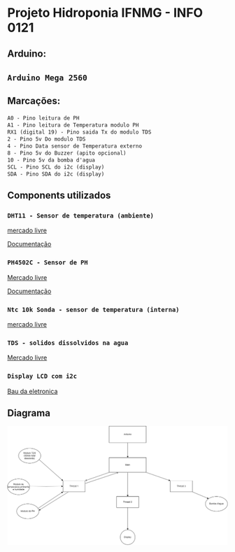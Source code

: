 # Projeto Hidroponia IFNMG - INFO 0121

## Arduino:

## `Arduino Mega 2560`

## Marcações:

    A0 - Pino leitura de PH
    A1 - Pino leitura de Temperatura modulo PH
    RX1 (digital 19) - Pino saida Tx do modulo TDS
    2 - Pino 5v Do modulo TDS
    4 - Pino Data sensor de Temperatura externo
    8 - Pino 5v do Buzzer (apito opcional)
    10 - Pino 5v da bomba d'agua
    SCL - Pino SCL do i2c (display)
    SDA - Pino SDA do i2c (display)

## Components utilizados

### `DHT11 - Sensor de temperatura (ambiente)`
[mercado livre](https://produto.mercadolivre.com.br/MLB-1858464511-sensor-de-temperatura-e-umidade-dht11-arduino-raspberry-pi-_JM#reco_item_pos=0&reco_backend=recomm-platform_v2p_univb&reco_backend_type=low_level&reco_client=vip-v2p&reco_id=b8e02eca-cc1c-4d08-a2a9-b53f6974c094)

[Documentação](https://github.com/dhrubasaha08/DHT11)
    
### `PH4502C - Sensor de PH`
[Mercado livre](https://produto.mercadolivre.com.br/MLB-1320756403-modulo-sensor-ph-eletrodo-sonda-bnc-arduino-_JM)

[Documentação](https://github.com/nthnn/PH4502C-Sensor)
    
### `Ntc 10k Sonda - sensor de temperatura (interna)`
[mercado livre](https://produto.mercadolivre.com.br/MLB-3722751900-sensor-de-temperatura-ntc-10k-sonda-3-metros-para-arduino-_JM)

### `TDS - solidos dissolvidos na agua`
[Mercado livre](https://produto.mercadolivre.com.br/MLB-1786924532-sensor-tds-ppm-ec-arduino-rasppi-pic-termo-compensado-_JM)

### `Display LCD com i2c`
[Bau da eletronica](https://www.baudaeletronica.com.br/produto/display-lcd-16x2-azul-com-modulo-adaptador-i2c.html?utm_source=Site&utm_medium=GoogleMerchant&utm_campaign=GoogleMerchant&gclid=CjwKCAjwp8OpBhAFEiwAG7NaEpFondlA_RidiDYMefffeIkruxp6DHAKugGD9_VZOPNtNlO3OUO32hoC8wgQAvD_BwE)


## Diagrama

 ![Diagrama](assets\diagrama.png?raw=true)
